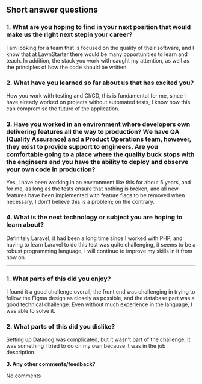 ## Short answer questions

### **1. What are you hoping to find in your next position that would make us the right next stepin your career?**

   I am looking for a team that is focused on the quality of their software, and I know that at LawnStarter there would be many opportunities to learn and teach. In addition, the stack you work with caught my attention, as well as the principles of how the code should be written.


### **2. What have you learned so far about us that has excited you?**

   How you work with testing and CI/CD, this is fundamental for me, since I have already worked on projects without automated tests, I know how this can compromise the future of the application.


### **3. Have you worked in an environment where developers own delivering features all the way to production? We have QA (Quality Assurance) and a Product Operations team, however, they exist to provide support to engineers. Are you comfortable going to a place where the quality buck stops with the engineers and you have the ability to deploy and observe your own code in production?**

   Yes, I have been working in an environment like this for about 5 years, and for me, as long as the tests ensure that nothing is broken, and all new features have been implemented with feature flags to be removed when necessary, I don't believe this is a problem; on the contrary.


### **4. What is the next technology or subject you are hoping to learn about?**

   Definitely Laravel, it had been a long time since I worked with PHP, and having to learn Laravel to do this test was quite challenging, it seems to be a robust programming language, I will continue to improve my skills in it from now on.


---


### **1. What parts of this did you enjoy?**

   I found it a good challenge overall; the front end was challenging in trying to follow the Figma design as closely as possible, and the database part was a good technical challenge. Even without much experience in the language, I was able to solve it.


### **2. What parts of this did you dislike?**

   Setting up Datadog was complicated, but it wasn't part of the challenge; it was something I tried to do on my own because it was in the job description.


**3. Any other comments/feedback?**

   No comments
